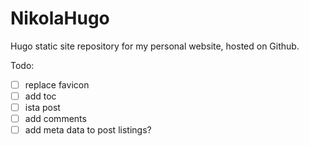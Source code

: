 # NikolaHugo
Hugo static site repository for my personal website, hosted on Github.

Todo:
- [ ] replace favicon
- [ ] add toc
- [ ] ista post
- [ ] add comments
- [ ] add meta data to post listings?
